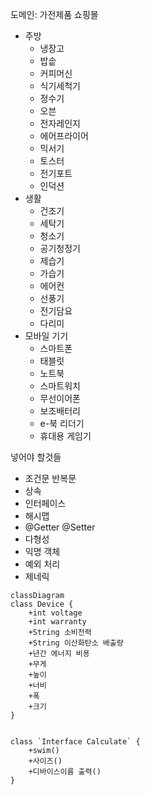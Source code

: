 도메인:
가전제품 쇼핑몰

- 주방
  - 냉장고
  - 밥솥
  - 커피머신
  - 식기세척기
  - 정수기
  - 오븐
  - 전자레인지
  - 에어프라이어
  - 믹서기
  - 토스터
  - 전기포트
  - 인덕션
- 생활
  - 건조기
  - 세탁기
  - 청소기
  - 공기청정기
  - 제습기
  - 가습기
  - 에어컨
  - 선풍기
  - 전기담요
  - 다리미
- 모바일 기기
  - 스마트폰
  - 태블릿
  - 노트북
  - 스마트워치
  - 무선이어폰
  - 보조배터리
  - e-북 리더기
  - 휴대용 게임기

넣어야 할것들

- 조건문 반복문
- 상속
- 인터페이스
- 해시맵
- @Getter @Setter
- 다형성
- 익명 객체
- 예외 처리
- 제네릭


```mermaid
classDiagram
class Device {
    +int voltage
    +int warranty
    +String 소비전력
    +String 이산화탄소 배출량
    +년간 에너지 비용
    +무게
    +높이
    +너비
    +폭
    +크기
}


class `Interface Calculate` {
    +swim()
    +사이즈()
    +디바이스이름 출력()
}
```

